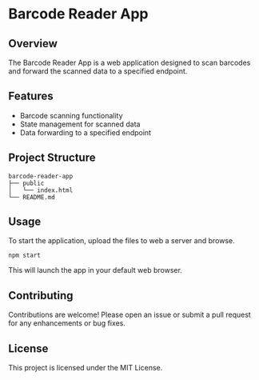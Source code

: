 # Barcode Reader App

## Overview
The Barcode Reader App is a web application designed to scan barcodes and forward the scanned data to a specified endpoint.

## Features
- Barcode scanning functionality
- State management for scanned data
- Data forwarding to a specified endpoint

## Project Structure
```
barcode-reader-app
├── public
│   └── index.html
└── README.md
```
## Usage
To start the application, upload the files to web a server and browse.
```
npm start
```
This will launch the app in your default web browser.

## Contributing
Contributions are welcome! Please open an issue or submit a pull request for any enhancements or bug fixes.

## License
This project is licensed under the MIT License.
